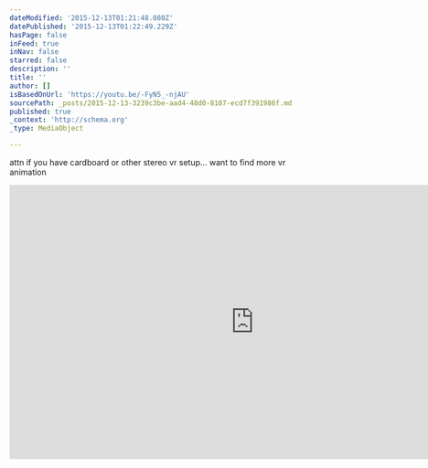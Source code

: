 ```yaml
---
dateModified: '2015-12-13T01:21:48.080Z'
datePublished: '2015-12-13T01:22:49.229Z'
hasPage: false
inFeed: true
inNav: false
starred: false
description: ''
title: ''
author: []
isBasedOnUrl: 'https://youtu.be/-FyN5_-njAU'
sourcePath: _posts/2015-12-13-3239c3be-aad4-48d0-8107-ecd7f391986f.md
published: true
_context: 'http://schema.org'
_type: MediaObject

---
```

attn if you have cardboard or other stereo vr setup... want to find more vr animation

<iframe src="https://cdn.embedly.com/widgets/media.html?src=https%3A%2F%2Fwww.youtube.com%2Fembed%2F-FyN5_-njAU%3Ffeature%3Doembed&amp;url=https%3A%2F%2Fwww.youtube.com%2Fwatch%3Fv%3D-FyN5_-njAU%26feature%3Dyoutu.be&amp;image=https%3A%2F%2Fi.ytimg.com%2Fvi%2F-FyN5_-njAU%2Fhqdefault.jpg&amp;key=b7d04c9b404c499eba89ee7072e1c4f7&amp;type=text%2Fhtml&amp;schema=youtube" width="854" height="480" scrolling="no" frameborder="0" allowfullscreen="allowfullscreen" style=""></iframe>